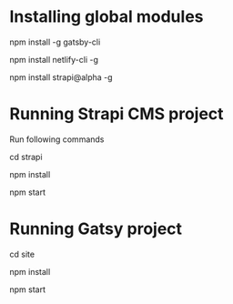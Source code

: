 # Installing global modules

npm install -g gatsby-cli

npm install netlify-cli -g

npm install strapi@alpha -g

# Running Strapi CMS project

Run following commands

cd strapi

npm install

npm start

# Running Gatsy project

cd site

npm install

npm start
